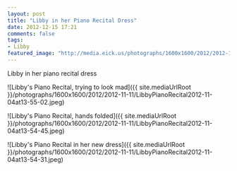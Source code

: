 ```yaml
---
layout: post
title: "Libby in her Piano Recital Dress"
date: 2012-12-15 17:21
comments: false
tags: 
- Libby
featured_image: "http://media.eick.us/photographs/1600x1600/2012/2012-11-11/LibbyPianoRecital2012-11-04at13-55-02.jpeg"
---
```

Libby in her piano recital dress

![Libby's Piano Recital, trying to look mad]({{ site.mediaUrlRoot }}/photographs/1600x1600/2012/2012-11-11/LibbyPianoRecital2012-11-04at13-55-02.jpeg)


![Libby's Piano Recital, hands folded]({{ site.mediaUrlRoot }}/photographs/1600x1600/2012/2012-11-11/LibbyPianoRecital2012-11-04at13-54-45.jpeg)


![Libby's Piano Recital in her new dress]({{ site.mediaUrlRoot }}/photographs/1600x1600/2012/2012-11-11/LibbyPianoRecital2012-11-04at13-54-31.jpeg)



